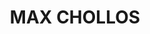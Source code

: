 ---
title: "MAX CHOLLOS"
url: /les-alqueries-alquerias-del-nino-perdido/max-chollos/
shop: supermercado
---